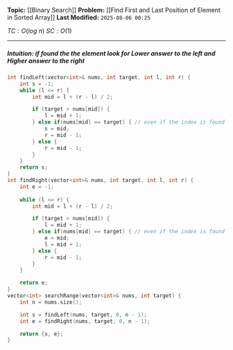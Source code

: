 **Topic:** [[Binary Search]]
**Problem:**  [[Find First and Last Position of Element in Sorted Array]]
**Last Modified:**  `2025-08-06 00:25`

 $TC: O(log\ n)$
 $SC: O(1)$

---
##### **Intuition**: if found the the element look for Lower answer to the left and Higher answer to the right

 
```cpp
int findLeft(vector<int>& nums, int target, int l, int r) {
	int s = -1;
	while (l <= r) {
		int mid = l + (r - l) / 2;

		if (target > nums[mid]) {
			l = mid + 1;
		} else if(nums[mid] == target) { // even if the index is found still look for lower index
			s = mid;
			r = mid - 1;
		} else { 
			r = mid - 1;
		}
	}
	return s;
}
int findRight(vector<int>& nums, int target, int l, int r) {
	int e = -1;
	
	while (l <= r) {
		int mid = l + (r - l) / 2;

		if (target > nums[mid]) {
			l = mid + 1;
		} else if(nums[mid] == target) { // even if the index is found still look for higher index
			e = mid;
			l = mid + 1;
		} else { 
			r = mid - 1;
		}
	}

	return e;
}
vector<int> searchRange(vector<int>& nums, int target) {
	int n = nums.size();

	int s = findLeft(nums, target, 0, n - 1);
	int e = findRight(nums, target, 0, n - 1);

	return {s, e};
}
```

